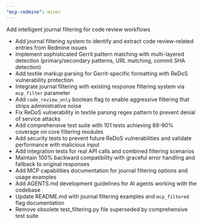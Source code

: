 ```yaml
---
"mcp-redmine": minor
---
```


Add intelligent journal filtering for code review workflows

- Add journal filtering system to identify and extract code review-related entries from Redmine issues
- Implement sophisticated Gerrit pattern matching with multi-layered detection (primary/secondary patterns, URL matching, commit SHA detection)
- Add textile markup parsing for Gerrit-specific formatting with ReDoS vulnerability protection
- Integrate journal filtering with existing response filtering system via `mcp_filter` parameter
- Add `code_review_only` boolean flag to enable aggressive filtering that strips administrative noise
- Fix ReDoS vulnerability in textile parsing regex pattern to prevent denial of service attacks
- Add comprehensive test suite with 101 tests achieving 89-90% coverage on core filtering modules
- Add security tests to prevent future ReDoS vulnerabilities and validate performance with malicious input
- Add integration tests for real API calls and combined filtering scenarios
- Maintain 100% backward compatibility with graceful error handling and fallback to original responses
- Add MCP capabilities documentation for journal filtering options and usage examples
- Add AGENTS.md development guidelines for AI agents working with the codebase
- Update README.md with journal filtering examples and `mcp_filtered` flag documentation
- Remove obsolete test_filtering.py file superseded by comprehensive test suite
